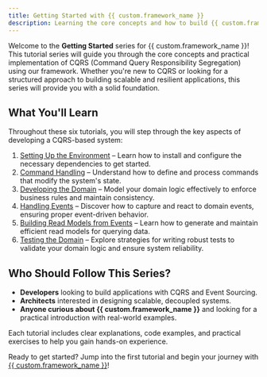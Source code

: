 ```yaml
---
title: Getting Started with {{ custom.framework_name }}
description: Learning the core concepts and how to build {{ custom.framework_name }} applications
---
```


Welcome to the __Getting Started__ series for {{ custom.framework_name }}! This tutorial series will guide you through the 
core concepts and practical implementation of CQRS (Command Query Responsibility Segregation) using our framework. 
Whether you're new to CQRS or looking for a structured approach to building scalable and resilient applications, 
this series will provide you with a solid foundation.

## What You'll Learn

Throughout these six tutorials, you will step through the key aspects of developing a CQRS-based system:

1. [Setting Up the Environment](01_setup/index.md) – Learn how to install and configure the necessary dependencies to get started.
2. [Command Handling](02_command_handling/index.md) – Understand how to define and process commands that modify the system's state.
3. [Developing the Domain](03_domain_logic/index.md) – Model your domain logic effectively to enforce business rules and maintain consistency.
4. [Handling Events](04_book_reminder/index.md) – Discover how to capture and react to domain events, ensuring proper event-driven behavior.
5. [Building Read Models from Events](05_catalog_projection/index.md) – Learn how to generate and maintain efficient read models for querying data.
6. [Testing the Domain](06_testing/index.md) – Explore strategies for writing robust tests to validate your domain logic and ensure system reliability.

## Who Should Follow This Series?

- **Developers** looking to build applications with CQRS and Event Sourcing.
- **Architects** interested in designing scalable, decoupled systems.
- **Anyone curious about {{ custom.framework_name }}** and looking for a practical introduction with real-world examples.

Each tutorial includes clear explanations, code examples, and practical exercises to help you gain hands-on experience.

Ready to get started? Jump into the first tutorial and begin your journey with [{{ custom.framework_name }}](../index.md)!
